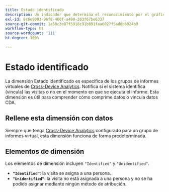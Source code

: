 ```yaml
---
title: Estado identificado
description: Un indicador que determina el reconocimiento por el gráfico del dispositivo.
exl-id: 8c6e9003-96f8-460f-a490-203f67be6337
source-git-commit: 1a58c3e87f5918c91b891faa6027f5ad8b6024b9
workflow-type: ht
source-wordcount: '111'
ht-degree: 100%

---
```


# Estado identificado

La dimensión Estado identificado es específica de los grupos de informes virtuales de [Cross-Device Analytics](../cda/overview.md). Notifica si el sistema identifica (vincula) las visitas o no en el momento en que se ejecuta el informe. Esta dimensión es útil para comprender cómo comprime datos o vincula datos CDA.

## Rellene esta dimensión con datos

Siempre que tenga [Cross-Device Analytics](../cda/overview.md) configurado para un grupo de informes virtual, esta dimensión funciona de forma predeterminada.

## Elementos de dimensión

Los elementos de dimensión incluyen `"Identified"` y `"Unidentified"`.

* **`"Identified"`**: la visita se asigna a una persona.
* **`"Unidentified"`**: la visita no está asignada a una persona y no se ha podido asignar mediante ningún método de atribución.
